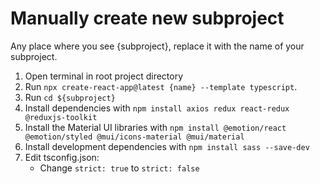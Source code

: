 # Manually create new subproject
Any place where you see {subproject}, replace it with the name of your subproject.
1. Open terminal in root project directory
2. Run `npx create-react-app@latest {name} --template typescript`.
3. Run `cd ${subproject}`
4. Install dependencies with
`npm install
axios
redux
react-redux
@reduxjs-toolkit`
5. Install the Material UI libraries with
`npm install
@emotion/react
@emotion/styled
@mui/icons-material
@mui/material`
6. Install development dependencies with
`npm install sass --save-dev`
7. Edit tsconfig.json:
   - Change `strict: true` to `strict: false`

